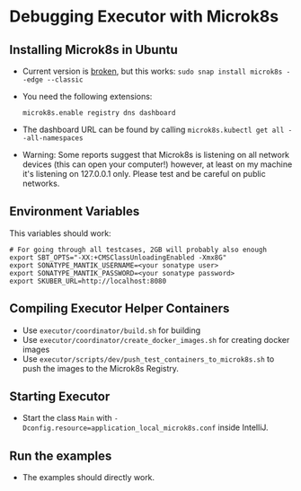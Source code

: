 # Debugging Executor with Microk8s

## Installing Microk8s in Ubuntu

- Current version is [broken](https://github.com/ubuntu/microk8s/issues/402), but this works: `sudo snap install microk8s --edge --classic`
- You need the following extensions:
  
    ```
    microk8s.enable registry dns dashboard
    ```
  
- The dashboard URL can be found by calling `microk8s.kubectl get all --all-namespaces`
- Warning: Some reports suggest that Microk8s is listening on all network devices (this can open your computer!) however, at least
  on my machine it's listening on 127.0.0.1 only. Please test and be careful on public networks. 

## Environment Variables

This variables should work:

```
# For going through all testcases, 2GB will probably also enough
export SBT_OPTS="-XX:+CMSClassUnloadingEnabled -Xmx8G"
export SONATYPE_MANTIK_USERNAME=<your sonatype user>
export SONATYPE_MANTIK_PASSWORD=<your sonatype password>
export SKUBER_URL=http://localhost:8080
```

## Compiling Executor Helper Containers

- Use `executor/coordinator/build.sh` for building
- Use `executor/coordinator/create_docker_images.sh` for creating docker images
- Use `executor/scripts/dev/push_test_containers_to_microk8s.sh` to push the images to the Microk8s Registry.

## Starting Executor

- Start the class `Main` with `-Dconfig.resource=application_local_microk8s.conf` inside IntelliJ.

## Run the examples

- The examples should directly work.

